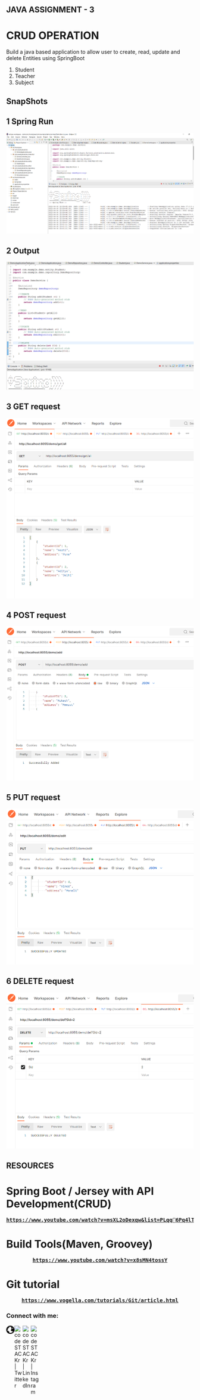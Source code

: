 ## JAVA ASSIGNMENT - 3
# CRUD OPERATION
Build a java based application to allow user to create, read, update and delete Entities using SpringBoot
1. Student
2. Teacher
3. Subject

## SnapShots
## 1 Spring Run
![web](https://github.com/shinchancode/CRUD-Operation/blob/main/Images/1.png)
## 2 Output
![web](https://github.com/shinchancode/CRUD-Operation/blob/main/Images/2.png)
## 3 GET request
![web](https://github.com/shinchancode/CRUD-Operation/blob/main/Images/3.png)
## 4 POST request
![web](https://github.com/shinchancode/CRUD-Operation/blob/main/Images/4.png)
## 5 PUT request
![web](https://github.com/shinchancode/CRUD-Operation/blob/main/Images/5.png)
## 6 DELETE request
![web](https://github.com/shinchancode/CRUD-Operation/blob/main/Images/6.png)

## RESOURCES
# Spring Boot / Jersey with API Development(CRUD)
<pre><center><a href="https://www.youtube.com/watch?v=msXL2oDexqw&list=PLqq6Pq4lTTbx8p2oCgcAQGQyqN8XeA1x"><b>https://www.youtube.com/watch?v=msXL2oDexqw&list=PLqq6Pq4lTTbx8p2oCgcAQGQyqN8XeA1x</b></a></center></pre>

# Build Tools(Maven, Groovey) 
<pre><center><a href="https://www.youtube.com/watch?v=x8sMN4tossY"><b>https://www.youtube.com/watch?v=x8sMN4tossY</b></a></center></pre>

# Git tutorial
<pre><center><a href="https://www.vogella.com/tutorials/Git/article.html"><b>https://www.vogella.com/tutorials/Git/article.html</b></a></center></pre>


### Connect with me:

[<img align="left" alt="codeSTACKr.com" width="22px" src="https://raw.githubusercontent.com/iconic/open-iconic/master/svg/globe.svg" />][website]
[<img align="left" alt="codeSTACKr | Twitter" width="22px" src="https://cdn.jsdelivr.net/npm/simple-icons@v3/icons/twitter.svg" />][twitter]
[<img align="left" alt="codeSTACKr | LinkedIn" width="22px" src="https://cdn.jsdelivr.net/npm/simple-icons@v3/icons/linkedin.svg" />][linkedin]
[<img align="left" alt="codeSTACKr | Instagram" width="22px" src="https://cdn.jsdelivr.net/npm/simple-icons@v3/icons/instagram.svg" />][instagram]

<br />

[website]: https://shinchancode.github.io/React-Portfolio/
[twitter]: https://twitter.com/CodeShinchan
[instagram]: https://www.instagram.com/shinchann_code/
[linkedin]: https://www.linkedin.com/in/aarti-rathi-a6031814b/
